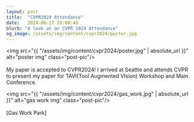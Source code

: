 ```yaml
---
layout: post
title:  "CVPR2024 Attendance"
date:   2024-06-17 10:00:40
blurb: "A look at an CVPR 2024 Attendance"
og_image: /assets/img/content/cvpr2024/poster.jpg
---
```


<img src="{{ "/assets/img/content/cvpr2024/poster.jpg" | absolute_url }}" alt="poster img" class="post-pic"/>
<br />
<br />
My paper is accepted to CVPR2024! I arrived at Seattle and attends CVPR to present my paper for TAVI(Tool Augmented VIsion) Workshop and Main Conference.

<img src="{{ "/assets/img/content/cvpr2024/gas_work.jpg" | absolute_url }}" alt="gas work img" class="post-pic"/>
<br />
<br />
[Gas Work Park]

<br />

